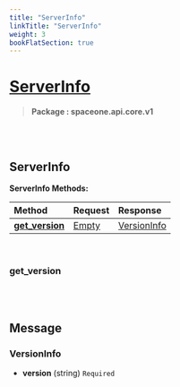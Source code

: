 ```yaml
---
title: "ServerInfo"
linkTitle: "ServerInfo"
weight: 3
bookFlatSection: true
---
```

# [ServerInfo](#ServerInfo)



>  **Package : spaceone.api.core.v1**

<br>
<br>

## ServerInfo





**ServerInfo Methods:**


| Method | Request | Response |
| :----- | :-------- | :-------- |
| [**get_version**](./ServerInfo#get_version) | [Empty](ServerInfo#empty) | [VersionInfo](./ServerInfo#versioninfo) |



    
<br>

### get_version










    


<br>
<br>

## Message



### VersionInfo
* **version** (string)  `Required` 

    <br>
